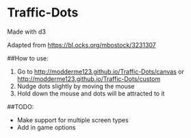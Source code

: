 # Traffic-Dots
Made with d3

Adapted from https://bl.ocks.org/mbostock/3231307

##How to use:
1. Go to http://modderme123.github.io/Traffic-Dots/canvas or http://modderme123.github.io/Traffic-Dots/custom
2. Nudge dots slightly by moving the mouse
3. Hold down the mouse and dots will be attracted to it

##TODO:
* Make support for multiple screen types
* Add in game options
